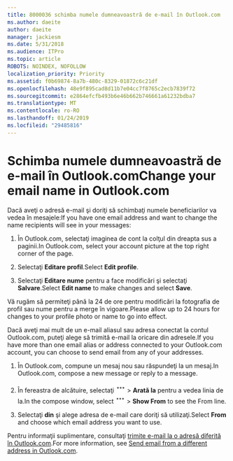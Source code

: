 ```yaml
---
title: 8000036 schimba numele dumneavoastră de e-mail în Outlook.com
ms.author: daeite
author: daeite
manager: jackiesm
ms.date: 5/31/2018
ms.audience: ITPro
ms.topic: article
ROBOTS: NOINDEX, NOFOLLOW
localization_priority: Priority
ms.assetid: f0b69874-8a7b-480c-8329-01872c6c21df
ms.openlocfilehash: 48e9f895cad8d11b7e04cc7f8765c2ecb7839f72
ms.sourcegitcommit: e2864efcfb493b6e46b662b746661a61232bdba7
ms.translationtype: MT
ms.contentlocale: ro-RO
ms.lasthandoff: 01/24/2019
ms.locfileid: "29485816"
---
```

# <a name="change-your-email-name-in-outlookcom"></a><span data-ttu-id="52519-102">Schimba numele dumneavoastră de e-mail în Outlook.com</span><span class="sxs-lookup"><span data-stu-id="52519-102">Change your email name in Outlook.com</span></span>

<span data-ttu-id="52519-103">Dacă aveţi o adresă e-mail şi doriţi să schimbaţi numele beneficiarilor va vedea în mesajele:</span><span class="sxs-lookup"><span data-stu-id="52519-103">If you have one email address and want to change the name recipients will see in your messages:</span></span>
  
1. <span data-ttu-id="52519-104">În Outlook.com, selectaţi imaginea de cont la colţul din dreapta sus a paginii.</span><span class="sxs-lookup"><span data-stu-id="52519-104">In Outlook.com, select your account picture at the top right corner of the page.</span></span>
    
2. <span data-ttu-id="52519-105">Selectaţi **Editare profil**.</span><span class="sxs-lookup"><span data-stu-id="52519-105">Select **Edit profile**.</span></span> 
    
3. <span data-ttu-id="52519-106">Selectaţi **Editare nume** pentru a face modificări şi selectaţi **Salvare**.</span><span class="sxs-lookup"><span data-stu-id="52519-106">Select **Edit name** to make changes and select **Save**.</span></span> 
    
<span data-ttu-id="52519-107">Vă rugăm să permiteţi până la 24 de ore pentru modificări la fotografia de profil sau nume pentru a merge în vigoare.</span><span class="sxs-lookup"><span data-stu-id="52519-107">Please allow up to 24 hours for changes to your profile photo or name to go into effect.</span></span>
  
<span data-ttu-id="52519-108">Dacă aveţi mai mult de un e-mail aliasul sau adresa conectat la contul Outlook.com, puteţi alege să trimită e-mail la oricare din adresele.</span><span class="sxs-lookup"><span data-stu-id="52519-108">If you have more than one email alias or address connected to your Outlook.com account, you can choose to send email from any of your addresses.</span></span>
  
1. <span data-ttu-id="52519-109">În Outlook.com, compune un mesaj nou sau răspundeţi la un mesaj.</span><span class="sxs-lookup"><span data-stu-id="52519-109">In Outlook.com, compose a new message or reply to a message.</span></span>
    
2. <span data-ttu-id="52519-p101">În fereastra de alcătuire, selectaţi ![mai grup acţiunile pictograma. ](media/b97ea7cd-eeb0-49c5-a564-7ca2d2e33909.png) \> **Arată la** pentru a vedea linia de la.</span><span class="sxs-lookup"><span data-stu-id="52519-p101">In the compose window, select ![The More group actions icon.](media/b97ea7cd-eeb0-49c5-a564-7ca2d2e33909.png) \> **Show From** to see the From line.</span></span> 
    
3. <span data-ttu-id="52519-112">Selectaţi **din** şi alege adresa de e-mail care doriţi să utilizaţi.</span><span class="sxs-lookup"><span data-stu-id="52519-112">Select **From** and choose which email address you want to use.</span></span> 
    
<span data-ttu-id="52519-113">Pentru informaţii suplimentare, consultaţi [trimite e-mail la o adresă diferită în Outlook.com](https://go.microsoft.com/fwlink/p/?linkid=2001701&amp;clcid=0x409).</span><span class="sxs-lookup"><span data-stu-id="52519-113">For more information, see [Send email from a different address in Outlook.com](https://go.microsoft.com/fwlink/p/?linkid=2001701&amp;clcid=0x409).</span></span>
  

